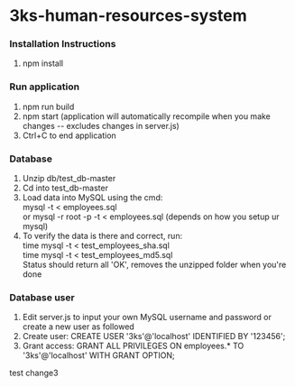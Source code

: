 # 3ks-human-resources-system

### Installation Instructions
1. npm install

### Run application
1. npm run build
2. npm start (application will automatically recompile when you make changes -- excludes changes in server.js)
3. Ctrl+C to end application

### Database
1. Unzip db/test_db-master
2. Cd into test_db-master
3. Load data into MySQL using the cmd:<br>
		mysql -t < employees.sql <br> 
	 or mysql -r root -p -t < employees.sql (depends on how you setup ur mysql) <br>
4. To verify the data is there and correct, run:<br>
		time mysql -t < test_employees_sha.sql<br>
		time mysql -t < test_employees_md5.sql<br>
	Status should return all 'OK', removes the unzipped folder when you're done<br>

### Database user
1. Edit server.js to input your own MySQL username and password or create a new user as followed
2. Create user: CREATE USER '3ks'@'localhost' IDENTIFIED BY '123456';
3. Grant access: GRANT ALL PRIVILEGES ON employees.* TO '3ks'@'localhost' WITH GRANT OPTION;

test change3
